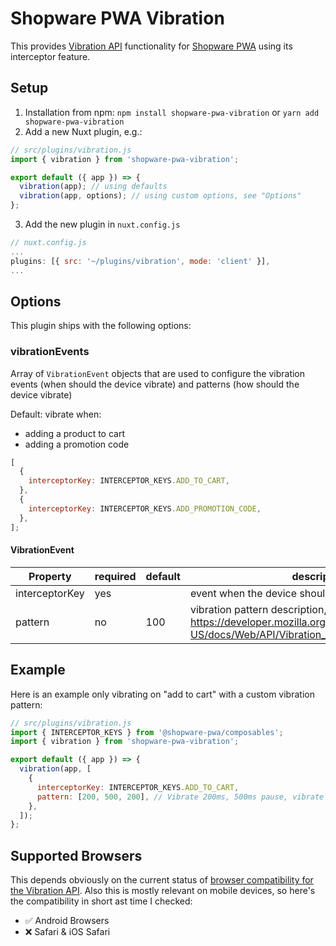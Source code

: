 # Shopware PWA Vibration

This provides [Vibration API](https://developer.mozilla.org/en-US/docs/Web/API/Vibration_API) functionality for [Shopware PWA](https://github.com/vuestorefront/shopware-pwa) using its interceptor feature.

## Setup

1. Installation from npm: `npm install shopware-pwa-vibration` or `yarn add shopware-pwa-vibration`
2. Add a new Nuxt plugin, e.g.:

```js
// src/plugins/vibration.js
import { vibration } from 'shopware-pwa-vibration';

export default ({ app }) => {
  vibration(app); // using defaults
  vibration(app, options); // using custom options, see "Options"
};
```

3. Add the new plugin in `nuxt.config.js`

```js
// nuxt.config.js
...
plugins: [{ src: '~/plugins/vibration', mode: 'client' }],
...
```

## Options

This plugin ships with the following options:

### vibrationEvents

Array of `VibrationEvent` objects that are used to configure the vibration events (when should the device vibrate) and patterns (how should the device vibrate)

Default: vibrate when:

- adding a product to cart
- adding a promotion code

```js
[
  {
    interceptorKey: INTERCEPTOR_KEYS.ADD_TO_CART,
  },
  {
    interceptorKey: INTERCEPTOR_KEYS.ADD_PROMOTION_CODE,
  },
];
```

#### VibrationEvent

| Property       | required | default | description                                                                                                             |
| -------------- | -------- | ------- | ----------------------------------------------------------------------------------------------------------------------- |
| interceptorKey | yes      |         | event when the device should vibrate                                                                                    |
| pattern        | no       | 100     | vibration pattern description, see https://developer.mozilla.org/en-US/docs/Web/API/Vibration_API#Describing_vibrations |

## Example

Here is an example only vibrating on "add to cart" with a custom vibration pattern:

```js
// src/plugins/vibration.js
import { INTERCEPTOR_KEYS } from '@shopware-pwa/composables';
import { vibration } from 'shopware-pwa-vibration';

export default ({ app }) => {
  vibration(app, [
    {
      interceptorKey: INTERCEPTOR_KEYS.ADD_TO_CART,
      pattern: [200, 500, 200], // Vibrate 200ms, 500ms pause, vibrate another 200ms
    },
  ]);
};
```

## Supported Browsers

This depends obviously on the current status of [browser compatibility for the Vibration API](https://developer.mozilla.org/en-US/docs/Web/API/Vibration_API#Browser_compatibility).
Also this is mostly relevant on mobile devices, so here's the compatibility in short ast time I checked:

- ✅ Android Browsers
- ❌ Safari & iOS Safari
